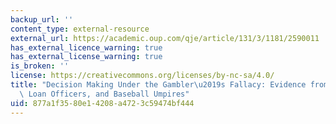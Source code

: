 ```yaml
---
backup_url: ''
content_type: external-resource
external_url: https://academic.oup.com/qje/article/131/3/1181/2590011
has_external_licence_warning: true
has_external_license_warning: true
is_broken: ''
license: https://creativecommons.org/licenses/by-nc-sa/4.0/
title: "Decision Making Under the Gambler\u2019s Fallacy: Evidence from Asylum Judges,\
  \ Loan Officers, and Baseball Umpires"
uid: 877a1f35-80e1-4208-a472-3c59474bf444
---
```

